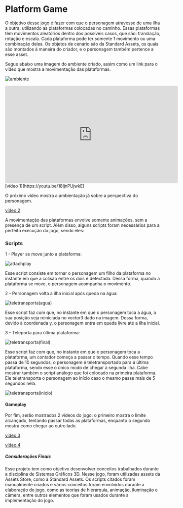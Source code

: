 # Platform Game

O objetivo desse jogo é fazer com que o personagem atravesse de uma ilha a outra, utilizando as plataformas colocadas no caminho. Essas plataformas têm movimentos aleatórios dentro dos possíveis casos, que são: translação, rotação e escala. Cada plataforma pode ter somente 1 movimento ou uma combinação deles. Os objetos de cenário são da Standard Assets, os quais são montados à maneira do criador, e o personagem também pertence a esse asset.


Segue abaixo uma imagem do ambiente criado, assim como um link para o vídeo que mostra a movimentação das plataformas.

![ambiente](https://user-images.githubusercontent.com/52334298/62245369-e1c9da00-b3b7-11e9-9233-a70128cddb08.jpg)

<iframe width="560" height="315" src="https://www.youtube.com/embed/18IjnPUjwkE" frameborder="0" allow="accelerometer; autoplay; encrypted-media; gyroscope; picture-in-picture" allowfullscreen></iframe>
[vídeo 1](https://youtu.be/18IjnPUjwkE)

O próximo vídeo mostra a ambientação já sobre a perspectiva do personagem.

[vídeo 2](https://youtu.be/QaSZENLSL-w)

A movimentação das plataformas envolve somente animações, sem a presença de um script. Além disso, alguns scripts foram necessários para a perfeita execução do jogo, sendo eles:

### Scripts

1 - Player se move junto a plataforma:

![attachplay](https://user-images.githubusercontent.com/52334298/62284997-293d7e00-b42b-11e9-81bc-2e690752e3d4.jpg)

Esse script consiste em tornar o personagem um filho da plataforma no instante em que a colisão entre os dois é detectada. Dessa forma, quando a plataforma se move, o personagem acompanha o movimento.

2 - Personagem volta à ilha inicial após queda na água:

![teletransporta(agua)](https://user-images.githubusercontent.com/52334298/62285600-4d4d8f00-b42c-11e9-814e-7aba4d103cb1.jpg)

Esse script faz com que, no instante em que o personagem toca a água, a sua posição seja reiniciada no vector3 dado na imagem. Dessa forma, devido à coordenada y, o personagem entra em queda livre até a ilha inicial.

3 - Teleporta para última plataforma:

![teletransporta(final)](https://user-images.githubusercontent.com/52334298/62285815-c8af4080-b42c-11e9-8bb5-b5b141db3898.jpg)

Esse script faz com que, no instante em que o personagem toca a plataforma, um contador começa a passar o tempo. Quando esse tempo passa de 10 segundos, o personagem é teletransportado para a última plataforma, sendo esse o único modo de chegar à segunda ilha. Cabe mostrar também o script análogo que foi colocado na primeira plataforma. Ele teletransporta o personagem ao início caso o mesmo passe mais de 5 segundos nela.

![teletransporta(inicio)](https://user-images.githubusercontent.com/52334298/62286003-2f345e80-b42d-11e9-9876-6761150d635e.jpg)


#### Gameplay

Por fim, serão mostrados 2 vídeos do jogo: o primeiro mostra o limite alcançado, tentando passar todas as plataformas, enquanto o segundo mostra como chegar ao outro lado.

[vídeo 3](https://youtu.be/fiAVWvGOhSs)

[vídeo 4](https://youtu.be/ypi8Nhbp0z0)

##### Considerações Finais
Esse projeto tem como objetivo desenvolver conceitos trabalhados durante a disciplina de Sistemas Gráficos 3D. Nesse jogo, foram utilizadas assets da Assets Store, como a Standard Assets. Os scripts citados foram manualmente criados e vários conceitos foram envolvidos durante a elaboração do jogo, como as teorias de hierarquia, animação, iluminação e câmera, entre outros elementos que foram usados durante a implementação do jogo.
